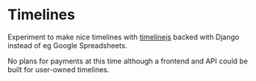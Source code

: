 # Timelines

Experiment to make nice timelines with
[timelinejs](https://timeline.knightlab.com/)
backed with Django instead of eg Google Spreadsheets.

No plans for payments at this time although a frontend and API could
be built for user-owned timelines.

